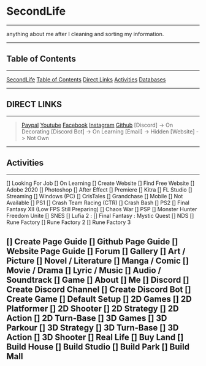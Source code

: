 # SecondLife
---
anything about me after I cleaning and sorting my information.

---
## Table of Contents
---

[SecondLife](SecondLife)
[Table of Contents](Table-of-Contents)
[Direct Links](Direct-Links)
[Activities](Activities)
[Databases](Databases)

---
## DIRECT LINKS
---
> [Paypal](https://www.paypal.com/paypalme/secondeternia)
> [Youtube](https://www.youtube.com/channel/UCYhAIrdtDN57A1eSr2QlQYw)
> [Facebook](https://web.facebook.com/NameisHirio)
> [Instagram](Https://www.instagram.com/SecondLife)
> [Github](https://www.github.com/HirioKira/SecondLife)
> [Discord] -> On Decorating
> [Discord Bot] -> On Learning
> [Email] -> Hidden
> [Website] -> Not Own
---
## Activities
---
[] Looking For Job
[] On Learning
   [] Create Website
   [] Find Free Website
   [] Adobe 2020
      [] Photoshop
      [] After Effect
      [] Premiere
   [] Kitra
   [] FL Studio
[] Streaming
   [] Windows (PC)
      [] CrisTales
      [] Grandchase
   [] Mobile
      [] Not Available
   [] PS1
      [] Crash Team Racing (CTR)
      [] Crash Bash
   [] PS2
      [] Final Fantasy XII (Low FPS Still Preparing)
      [] Chaos War
   [] PSP
      [] Monster Hunter Freedom Unite
   [] SNES
      [] Lufia 2 : 
      [] Final Fantasy : Mystic Quest
   [] NDS
      [] Rune Factory
      [] Rune Factory 2
      [] Rune Factory 3

[] Create Page Guide
   [] Github Page Guide
   [] Website Page Guide
   [] Forum
   [] Gallery
      [] Art / Picture
      [] Novel / Literature
      [] Manga / Comic
      [] Movie / Drama
      [] Lyric / Music
      [] Audio / Soundtrack
   [] Game
   [] About
      [] Me
[] Discord
   [] Create Discord Channel
   [] Create Discord Bot
[] Create Game
   [] Default Setup
   [] 2D Games
      [] 2D Platformer
      [] 2D Shooter
      [] 2D Strategy
      [] 2D Action
      [] 2D Turn-Base
   [] 3D Games
      [] 3D Parkour
      [] 3D Strategy
      [] 3D Turn-Base
      [] 3D Action
      [] 3D Shooter
 [] Real Life
    [] Buy Land
       [] Build House
       [] Build Studio
       [] Build Park
       [] Build Mall
---
